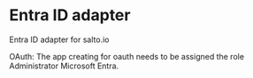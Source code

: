 # Entra ID adapter

Entra ID adapter for salto.io

OAuth:
The app creating for oauth needs to be assigned the role Administrator Microsoft Entra.
